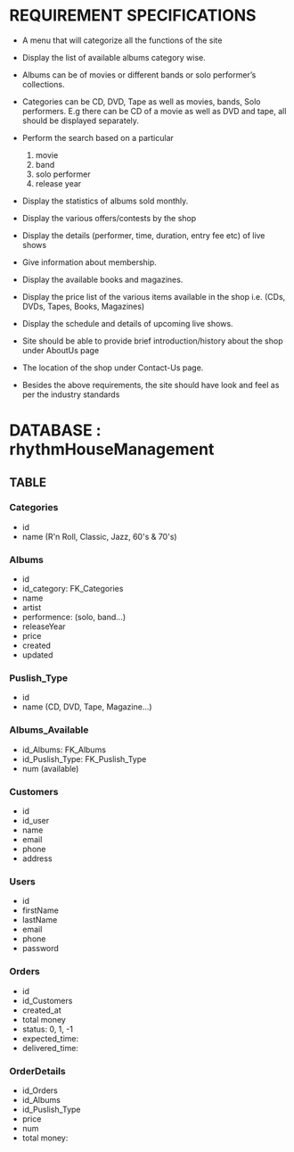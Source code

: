 # REQUIREMENT SPECIFICATIONS

- A menu that will categorize all the functions of the site

- Display the list of available albums category wise.

- Albums can be of movies or different bands or solo performer’s collections.

- Categories can be CD, DVD, Tape as well as movies, bands, Solo performers. E.g there can be CD of a movie as well as DVD and tape, all should be displayed separately.

- Perform the search based on a particular

  1. movie
  2. band
  3. solo performer
  4. release year

- Display the statistics of albums sold monthly.

- Display the various offers/contests by the shop

- Display the details (performer, time, duration, entry fee etc) of live shows

- Give information about membership.

- Display the available books and magazines.

- Display the price list of the various items available in the shop i.e. (CDs, DVDs, Tapes, Books, Magazines)

- Display the schedule and details of upcoming live shows.

- Site should be able to provide brief introduction/history about the shop under AboutUs page

- The location of the shop under Contact-Us page.

- Besides the above requirements, the site should have look and feel as per the industry standards

# DATABASE : rhythmHouseManagement

## TABLE

### Categories

- id
- name (R'n Roll, Classic, Jazz, 60's & 70's)

### Albums

- id
- id_category: FK_Categories
- name
- artist
- performence: (solo, band...)
- releaseYear
- price
- created
- updated

### Puslish_Type

- id
- name (CD, DVD, Tape, Magazine...)

### Albums_Available

- id_Albums: FK_Albums
- id_Puslish_Type: FK_Puslish_Type
- num (available)

### Customers

- id
- id_user
- name
- email
- phone
- address

### Users

- id
- firstName
- lastName
- email
- phone
- password

### Orders

- id
- id_Customers
- created_at
- total money
- status: 0, 1, -1
- expected_time:
- delivered_time:

### OrderDetails

- id_Orders
- id_Albums
- id_Puslish_Type
- price
- num
- total money:
